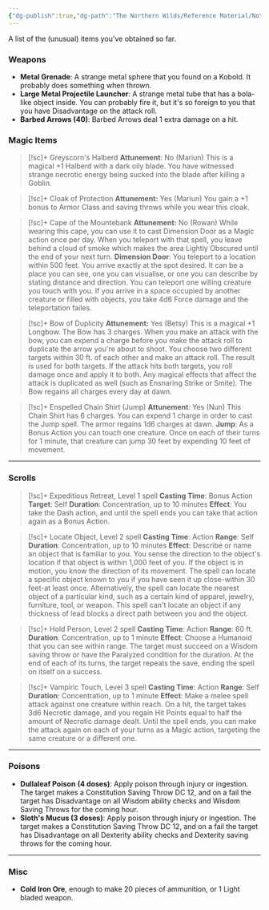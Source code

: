 ```yaml
---
{"dg-publish":true,"dg-path":"The Northern Wilds/Reference Material/Notable Items.md","permalink":"/the-northern-wilds/reference-material/notable-items/","tags":["TTRPG/Campaigns/Northern-Wilds","Journal"]}
---
```


A list of the (unusual) items you've obtained so far.

### Weapons
- **Metal Grenade**: A strange metal sphere that you found on a Kobold. It probably does something when thrown.
- **Large Metal Projectile Launcher**: A strange metal tube that has a bola-like object inside. You can probably fire it, but it's so foreign to you that you have Disadvantage on the attack roll.
- **Barbed Arrows (40)**: Barbed Arrows deal 1 extra damage on a hit.

### Magic Items
>[!sc]+ Greyscorn's Halberd
>**Attunement**: No (Mariun)
>This is a magical +1 Halberd with a dark oily blade. You have witnessed strange necrotic energy being sucked into the blade after killing a Goblin.

>[!sc]+ Cloak of Protection
>**Attunement:** Yes (Mariun)
>You gain a +1 bonus to Armor Class and saving throws while you wear this cloak.

>[!sc]+ Cape of the Mountebank
>**Attunement:** No (Rowan)
>While wearing this cape, you can use it to cast Dimension Door as a Magic action once per day. When you teleport with that spell, you leave behind a cloud of smoke which makes the area Lightly Obscured until the end of your next turn.
>**Dimension Door**: You teleport to a location within 500 feet. You arrive exactly at the spot desired. It can be a place you can see, one you can visualise, or one you can describe by stating distance and direction. You can teleport one willing creature you touch with you. If you arrive in a space occupied by another creature or filled with objects, you take 4d6 Force damage and the teleportation failes.

>[!sc]+ Bow of Duplicity
>**Attunement:** Yes (Betsy)
>This is a magical +1 Longbow. The Bow has 3 charges. When you make an attack with the bow, you can expend a charge before you make the attack roll to duplicate the arrow you're about to shoot. You choose two different targets within 30 ft. of each other and make an attack roll. The result is used for both targets. If the attack hits both targets, you roll damage once and apply it to both. Any magical effects that affect the attack is duplicated as well (such as Ensnaring Strike or Smite). The Bow regains all charges every day at dawn. 

>[!sc]+ Enspelled Chain Shirt (Jump)
>**Attunement**: Yes (Nun)
>This Chain Shirt has 6 charges. You can expend 1 charge in order to cast the Jump spell. The armor regains 1d6 charges at dawn.
>**Jump**: As a Bonus Action you can touch one creature. Once on each of their turns for 1 minute, that creature can jump 30 feet by expending 10 feet of movement.

---
### Scrolls
>[!sc]+ Expeditious Retreat, Level 1 spell
>**Casting Time**: Bonus Action
>**Target**: Self
>**Duration**: Concentration, up to 10 minutes
>**Effect**: You take the Dash action, and until the spell ends you can take that action again as a Bonus Action.

>[!sc]+ Locate Object, Level 2 spell
>**Casting Time**: Action
>**Range**: Self
>**Duration**: Concentration, up to 10 minutes
>**Effect**: Describe or name an object that is familiar to you. You sense the direction to the object's location if that object is within 1,000 feet of you. If the object is in motion, you know the direction of its movement. The spell can locate a specific object known to you if you have seen it up close-within 30 feet-at least once. Alternatively, the spell can locate the nearest object of a particular kind, such as a certain kind of apparel, jewelry, furniture, tool, or weapon.
>This spell can't locate an object if any thickness of lead blocks a direct path between you and the object.

>[!sc]+ Hold Person, Level 2 spell
>**Casting Time**: Action
>**Range**: 60 ft.
>**Duration**: Concentration, up to 1 minute
>**Effect**: Choose a Humanoid that you can see within range. The target must succeed on a Wisdom saving throw or have the Paralyzed condition for the duration. At the end of each of its turns, the target repeats the save, ending the spell on itself on a success.

>[!sc]+ Vampiric Touch, Level 3 spell
>**Casting Time**: Action
>**Range**: Self
>**Duration**: Concentration, up to 1 minute
>**Effect**: Make a melee spell attack against one creature within reach. On a hit, the target takes 3d6 Necrotic damage, and you regain Hit Points equal to half the amount of Necrotic damage dealt. Until the spell ends, you can make the attack again on each of your turns as a Magic action, targeting the same creature or a different one.

---
### Poisons
- **Dullaleaf Poison** **(4 doses)**: Apply poison through injury or ingestion. The target makes a Constitution Saving Throw DC 12, and on a fail the target has Disadvantage on all Wisdom ability checks and Wisdom Saving Throws for the coming hour. 
- **Sloth's Mucus (3 doses)**: Apply poison through injury or ingestion. The target makes a Constitution Saving Throw DC 12, and on a fail the target has Disadvantage on all Dexterity ability checks and Dexterity saving throws for the coming hour.

---
### Misc
- **Cold Iron Ore**, enough to make 20 pieces of ammunition, or 1 Light bladed weapon.